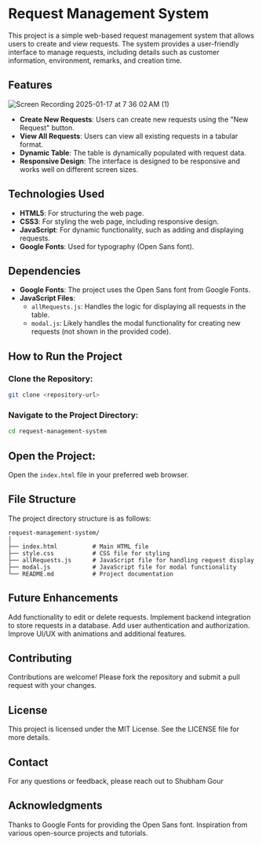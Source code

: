 # Request Management System

This project is a simple web-based request management system that allows users to create and view requests. The system provides a user-friendly interface to manage requests, including details such as customer information, environment, remarks, and creation time.

## Features
![Screen Recording 2025-01-17 at 7 36 02 AM (1)](https://github.com/user-attachments/assets/df97a1df-604f-46b6-87c4-0b5209d455fb)

- **Create New Requests**: Users can create new requests using the "New Request" button.
- **View All Requests**: Users can view all existing requests in a tabular format.
- **Dynamic Table**: The table is dynamically populated with request data.
- **Responsive Design**: The interface is designed to be responsive and works well on different screen sizes.


## Technologies Used
- **HTML5**: For structuring the web page.
- **CSS3**: For styling the web page, including responsive design.
- **JavaScript**: For dynamic functionality, such as adding and displaying requests.
- **Google Fonts**: Used for typography (Open Sans font).

## Dependencies
- **Google Fonts**: The project uses the Open Sans font from Google Fonts.
- **JavaScript Files**:
  - `allRequests.js`: Handles the logic for displaying all requests in the table.
  - `modal.js`: Likely handles the modal functionality for creating new requests (not shown in the provided code).

## How to Run the Project

### Clone the Repository:
```bash
git clone <repository-url>
```
### Navigate to the Project Directory:

```bash
cd request-management-system
```

## Open the Project:
Open the `index.html` file in your preferred web browser.

## File Structure
The project directory structure is as follows:

```plaintext
request-management-system/
│
├── index.html          # Main HTML file
├── style.css           # CSS file for styling
├── allRequests.js      # JavaScript file for handling request display
├── modal.js            # JavaScript file for modal functionality
└── README.md           # Project documentation
```

## Future Enhancements
Add functionality to edit or delete requests.
Implement backend integration to store requests in a database.
Add user authentication and authorization.
Improve UI/UX with animations and additional features.

## Contributing
Contributions are welcome! Please fork the repository and submit a pull request with your changes.

## License
This project is licensed under the MIT License. See the LICENSE file for more details.

## Contact
For any questions or feedback, please reach out to Shubham Gour

## Acknowledgments
Thanks to Google Fonts for providing the Open Sans font.
Inspiration from various open-source projects and tutorials.


